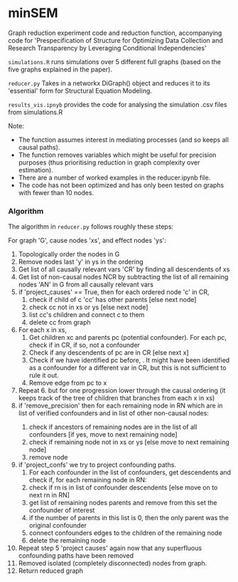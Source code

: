 # minSEM
Graph reduction experiment code and reduction function, accompanying code for 'Prespecification of Structure for Optimizing Data Collection and Research Transparency by Leveraging Conditional Independencies'

```simulations.R``` runs simulations over 5 different full graphs (based on the five graphs explained in the paper).

```reducer.py``` Takes in a networkx DiGraph() object and reduces it to its 'essential' form for Structural Equation Modeling.

```results_vis.ipnyb``` provides the code for analysing the simulation .csv files from simulations.R

Note:
- The function assumes interest in mediating processes (and so keeps all causal paths).
- The function removes variables which might be useful for precision purposes (thus prioritising reduction in graph complexity over estimation).
- There are a number of worked examples in the reducer.ipynb file.
- The code has not been optimized and has only been tested on graphs with fewer than 10 nodes. 


### Algorithm

The algorithm in ```reducer.py``` follows roughly these steps:

For graph 'G', cause nodes 'xs', and effect nodes 'ys':
1. Topologically order the nodes in G
2. Remove nodes <after> last 'y' in ys in the ordering
3. Get list of all causally relevant vars 'CR' by finding all descendents of xs
4. Get list of non-causal nodes NCR by subtracting the list of all remaining nodes 'AN' in G from all causally relevant vars
5. if 'project_causes' == True, then for each ordered node 'c' in CR,
   1. check if child of c 'cc' has other parents [else next node]
   2. check cc not in xs or ys [else next node]
   3. list cc's children and connect c to them
   4. delete cc from graph
6. For each x in xs, 
   1. Get children xc and parents pc (potential confounder). For each pc, check if in CR, if so, not a confounder
   2. Check if any descendents of pc are in CR [else next x]
   3. Check if we have identified pc before, <as a parent of children on the path from x>. It might have been identified as a confounder for a different var in CR, but this is not sufficient to rule it out.
   4. Remove edge from pc to x
7. Repeat 6. but for one progression lower through the causal ordering (it keeps track of the tree of children that branches from each x in xs)
8. if 'remove_precision' then for each remaining node in RN which are <not> in list of verified confounders and <not> in list of other non-causal nodes:
   1. check if ancestors of remaining nodes are in the list of all confounders [if yes, move to next remaining node]
   2. check if remaining node not in xs or ys [else move to next remaining node]
   3. remove node
9. if 'project_confs' we try to project confounding paths. 
   1. For each confounder in the list of confounders, get descendents and check if, for each remaining node in RN:
   2. check if rn is in list of confounder descendents [else move on to next rn in RN]
   3. get list of remaining nodes parents and remove from this set the confounder of interest
   4. if the number of parents in this list is 0, then the only parent was the original confounder
   5. connect confounders edges to the children of the remaining node
   6. delete the remaining node
10. Repeat step 5 'project causes' again now that any superfluous confounding paths have been removed
11. Removed isolated (completely disconnected) nodes from graph.
12. Return reduced graph